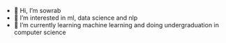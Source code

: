- 👋 Hi, I’m sowrab
- 👀 I’m interested in ml, data science and nlp
- 🌱 I’m currently learning machine learning and doing undergraduation in computer science 
